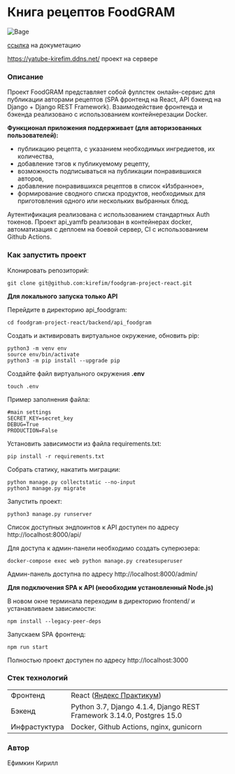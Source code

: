 # Книга рецептов FoodGRAM
![Bage](https://github.com/kirefim/foodgram-project-react/actions/workflows/foodgram_workflow.yml/badge.svg)

[ссылка](https://yatube-kirefim.ddns.net/redoc/) на докуметацию

https://yatube-kirefim.ddns.net/ проект на сервере

### Описание

Проект FoodGRAM представляет собой фуллстек онлайн-сервис для публикации авторами рецептов (SPA фронтенд на React, API бэкенд на Django + Django REST Framework).
Взаимодействие фронтенда и бэкенда реализовано с использованием контейнерезации Docker.

**Функционал приложения поддерживает (для авторизованных пользователей):**

- публикацию рецепта, с указанием необходимых ингредиетов, их количества, 
- добавление тэгов к публикуемому рецепту, 
- возможность подписываться на публикации понравившихся авторов,
- добавление понравившихся рецептов в список «Избранное»,
- формирование сводного списка продуктов, необходимых для приготовления одного или нескольких выбранных блюд.

Аутентификация реализована с использованием стандартных Auth токенов.
Проект api_yamfb реализован в контейнерах docker, автоматизация с деплоем на боевой сервер, CI с использованием Github Actions.

### Как запустить проект

Клонировать репозиторий:
```
git clone git@github.com:kirefim/foodgram-project-react.git
```

**Для локального запуска только API**

Перейдите в директорию api_foodgram:
```
cd foodgram-project-react/backend/api_foodgram
```
Cоздать и активировать виртуальное окружение, обновить pip:
```
python3 -m venv env
source env/bin/activate
python3 -m pip install --upgrade pip
```
Создайте файл виртуального окружения **.env**
```
touch .env
```
Пример заполнения файла:
```
#main settings
SECRET_KEY=secret_key
DEBUG=True
PRODUCTION=False
```
Установить зависимости из файла requirements.txt:
```
pip install -r requirements.txt
```
Собрать статику, накатить миграции:
```
python manage.py collectstatic --no-input
python3 manage.py migrate
```
Запустить проект:
```
python3 manage.py runserver
```
Список доступных эндпоинтов к API доступен по адресу  http://localhost:8000/api/

Для доступа к админ-панели необходимо создать суперюзера:
```
docker-compose exec web python manage.py createsuperuser
```
Админ-панель доступна по адресу http://localhost:8000/admin/

**Для подключения SPA к API (неообходим установленный Node.js)**

В новом окне терминала переходим в директорию frontend/ и устанавливаем зависимости:
```
npm install --legacy-peer-deps
```
Запускаем SPA фронтенд:
```
npm run start
```
Полностью проект доступен по адресу http://localhost:3000

### Стек технологий
| | |
| ---------------- | - |
| Фронтенд | React ([Яндекс Практикум](https://practicum.yandex.ru/)) |
| Бэкенд | Python 3.7, Django 4.1.4, Django REST Framework 3.14.0, Postgres 15.0 |
| Инфрастуктура| Docker, Github Actions, nginx, gunicorn |

### Автор
Ефимкин Кирилл
